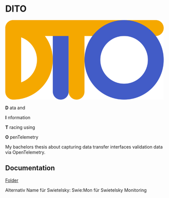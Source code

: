 # DITO

![DITO](./doc/logo.svg)

**D** ata and

**I** nformation

**T** racing using

**O** penTelemetry

My bachelors thesis about capturing data transfer interfaces validation data via OpenTelemetry.

## Documentation

[Folder](./doc/)

Alternativ Name für Swietelsky: Swie:Mon für Swietelsky Monitoring
